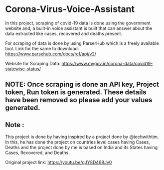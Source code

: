 # Corona-Virus-Voice-Assistant

In this project, scraping of covid-19 data is done using the government website and, a built-in voice assistant is built that can answer about the data extracted like cases, recovered and deaths present.

For scraping of data is done by using ParserHub which is a freely available tool.
Link for the same to download: https://www.parsehub.com/docs/ref/api/v2/

Website for Scraping Data: https://www.mygov.in/corona-data/covid19-statewise-status/ 

## NOTE: Once scraping is done an API key, Project token, Run token is generated. These details have been removed so please add your values generated.

## Note : 
This project is done by having inspired by a project done by @techwithtim. In this, he has done the project on countries level cases having Cases, Deaths  and 
the project done by me is based on India and its States having Cases, Recovered, and Deaths.

Original project link: https://youtu.be/gJY8D468Jv0
